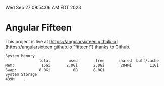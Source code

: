 Wed Sep 27 09:54:06 AM EDT 2023

# Angular Fifteen


This project is live at [https://angularsixteen.github.io](https://angularsixteen.github.io "fifteen!") thanks to Github.

```bash
System Memory
               total        used        free      shared  buff/cache   available
Mem:            15Gi       2.0Gi       2.0Gi       284Mi        11Gi        12Gi
Swap:          8.0Gi          0B       8.0Gi
System Storage
439M	.
```
